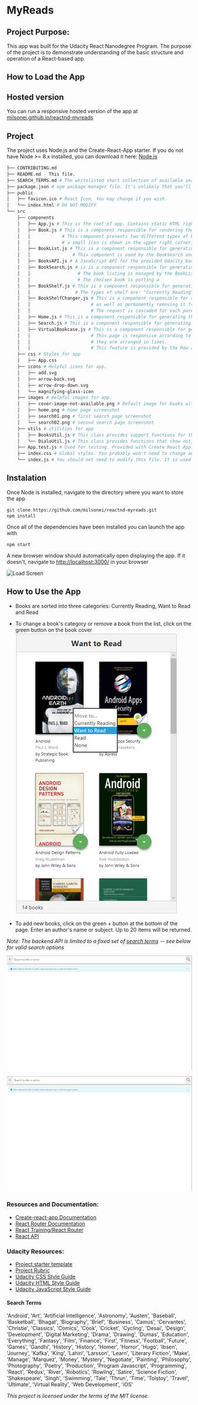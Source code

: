 # MyReads
## Project Purpose:

This app was built for the Udacity React Nanodegree Program. The purpose of the project is to demonstrate understanding of the basic structure and operation of a React-based app.

## How to Load the App
## Hosted version

You can run a responsive hosted version of the app at [milsonei.github.io/reactnd-myreads](https://milsonei.github.io/reactnd-myreads)

## Project
The project uses Node.js and the Create-React-App starter. If you do not have Node >= 8.x installed, you can download it here: [Node.js](https://nodejs.org/en/)

```bash
├── CONTRIBUTING.md
├── README.md - This file.
├── SEARCH_TERMS.md # The whitelisted short collection of available search terms for you to use with your app.
├── package.json # npm package manager file. It's unlikely that you'll need to modify this.
├── public
│   ├── favicon.ico # React Icon, You may change if you wish.
│   └── index.html # DO NOT MODIFY
└── src
    ├── components
    │   ├── App.js # This is the root of app. Contains static HTML right now.
    │   ├── Book.js # This is a component responsible for rendering the cover page of the book and other information such as title, authors and cover.
    │   │            # This component presents two different types of behaviors. In the search screen result, if the book is already included in the user's shelf, 
    │   │            # a small icon is shown in the upper right corner, but in home, this icon is hidden.
    │   ├── BookList.js # This is a component responsible for generating a book listing, thus rendering a collection based on the component Book.
    │   │                # This component is used by the BookSearch and BookShelf components.
    │   ├── BooksAPI.js # A JavaScript API for the provided Udacity backend. Instructions for the methods are below.
    │   ├── BookSearch.js # is is a component responsible for generating a book listing based on the response sent by the BooksAPI javascript API.
    │   │                  # The book listing is managed by the BookList component.
    │   │                  # The choisen book is putting a 
    │   ├── BookShelf.js # This is a component responsible for generating a classified listing of books according to the type of shelf. 
    │   │                 # The types of shelf are: "Currently Reading", "Want to Read" and "Read".
    │   ├── BookShelfChanger.js # This is a component responsible for orchestrating the change of a particular book to another shelf,
    │   │                       # as well as permanently removing it from the reader's shelves.
    │   │                       # The request is cascaded for each parent component, until finally it is sent remotely by the responsible API.
    │   ├── Home.js # This is a component responsible for generating the home page of the application. It renders the VirtualBookcase component.
    │   ├── Search.js # This is a component responsible for generating the application's search page. It renders the BookSearch component.
    │   ├── VirtualBookcase.js # This is a component responsible for generating the reader's book page. 
    │   │                       # This page is responsive according to screen size, and for screens larger than 796px, the shelves are arranged in columns and on smaller screens, 
    │   │                       # they are arranged in lines. 
    │   │                       # This feature is provided by the Row and Col components of the ANTD library.
    ├── css # Styles for app
    │   ├── App.css
    ├── icons # Helpful icons for app. 
    │   ├── add.svg
    │   ├── arrow-back.svg
    │   ├── arrow-drop-down.svg
    │   └── magnifying-glass-icon
    ├── images # Helpful images for app. 
    │   ├── cover-image-not-available.png # Default image for books without cover
    │   ├── home.png # home page screenshot
    │   ├── search01.png # first search page screenshot
    │   └── search02.png # second search page screenshot
    ├── utils # utilities for app
    │   ├── BooksUtil.js # This class provides support functions for the entire application
    │   └── DialoUtil.js # This class provides functions that show notifications and dialogs from the ANTD library 
    ├── App.test.js # Used for testing. Provided with Create React App.
    ├── index.css # Global styles. You probably won't need to change anything here.
    └── index.js # You should not need to modify this file. It is used for DOM rendering only.
```

## Instalation
Once Node is installed, navigate to the directory where you want to store the app

```
git clone https://github.com/milsonei/reactnd-myreads.git
npm install
```

Once all of the dependencies have been installed you can launch the app with

```
npm start
```

A new browser window should automatically open displaying the app. If it doesn't, navigate to [http://localhost:3000/](http://localhost:3000/) in your browser

![Load Screen](src/images/screenshots/load-app.png "load screen")

## How to Use the App

- Books are sorted into three categories: Currently Reading, Want to Read and Read
- To change a book's category or remove a book from the list, click on the green button on the book cover
  ![Change menu](src/images/screenshots/change-shelf.png "change")

- To add new books, click on the green + button at the bottom of the page.
  Enter an author's name or subject. Up to 20 items will be returned.

_Note: The backend API is limited to a fixed set of [search terms](#search-terms) -- see below for valid search options_

![Search Screen](src/images/screenshots/search01.png "search")

![Search Screen](src/images/screenshots/search01.png "search")
### Resources and Documentation:

- [Create-react-app Documentation](https://github.com/facebookincubator/create-react-app)
- [React Router Documentation](http://knowbody.github.io/react-router-docs/)
- [React Training/React Router](https://reacttraining.com/react-router/web/api/BrowserRouter)
- [React API](https://facebook.github.io/react/docs/react-api.html)

### Udacity Resources:

- [Project starter template](https://github.com/udacity/reactnd-project-myreads-starter)
- [Project Rubric](https://review.udacity.com/#!/rubrics/918/view)
- [Udacity CSS Style Guide](http://udacity.github.io/frontend-nanodegree-styleguide/css.html)
- [Udacity HTML Style Guide](http://udacity.github.io/frontend-nanodegree-styleguide/index.html)
- [Udacity JavaScript Style Guide](http://udacity.github.io/frontend-nanodegree-styleguide/javascript.html)

#### Search Terms

'Android', 'Art', 'Artificial Intelligence', 'Astronomy', 'Austen', 'Baseball', 'Basketball', 'Bhagat', 'Biography', 'Brief', 'Business', 'Camus', 'Cervantes', 'Christie', 'Classics', 'Comics', 'Cook', 'Cricket', 'Cycling', 'Desai', 'Design', 'Development', 'Digital Marketing', 'Drama', 'Drawing', 'Dumas', 'Education', 'Everything', 'Fantasy', 'Film', 'Finance', 'First', 'Fitness', 'Football', 'Future', 'Games', 'Gandhi', 'History', 'History', 'Homer', 'Horror', 'Hugo', 'Ibsen', 'Journey', 'Kafka', 'King', 'Lahiri', 'Larsson', 'Learn', 'Literary Fiction', 'Make', 'Manage', 'Marquez', 'Money', 'Mystery', 'Negotiate', 'Painting', 'Philosophy', 'Photography', 'Poetry', 'Production', 'Program Javascript', 'Programming', 'React', 'Redux', 'River', 'Robotics', 'Rowling', 'Satire', 'Science Fiction', 'Shakespeare', 'Singh', 'Swimming', 'Tale', 'Thrun', 'Time', 'Tolstoy', 'Travel', 'Ultimate', 'Virtual Reality', 'Web Development', 'iOS'

_This project is licensed under the terms of the MIT license._
